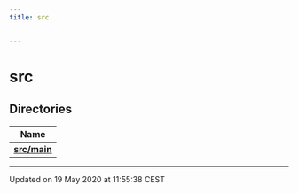 ```yaml
---
title: src


---
```


# src





## Directories

| Name           |
| -------------- |
| **[src/main](Files/dir_5eb159725f84c66aafd839904a4acdd0.md#dir-src/main)**  |


















-------------------------------

Updated on 19 May 2020 at 11:55:38 CEST
